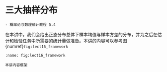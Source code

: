 # 三大抽样分布
```{admonition} 教材索引
- 概率论与数理统计教程 5.4
```
在本讲中，我们会给出正态分布总体下样本均值与样本方差的分布，并为之后在估计和检验任务中所需要的统计量做准备。本讲的内容可以参考图 {numref}`fig:lect16_framework` 
```{figure} /fig/Lect16_relation_of_distributions_from_normality.png
:name: fig:lect16_framework

本讲内容框架
```